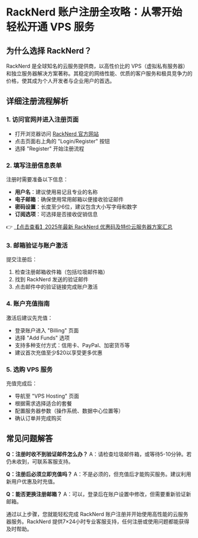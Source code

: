 # RackNerd 账户注册全攻略：从零开始轻松开通 VPS 服务

## 为什么选择 RackNerd？

RackNerd 是全球知名的云服务提供商，以高性价比的 VPS（虚拟私有服务器）和独立服务器解决方案著称。其稳定的网络性能、优质的客户服务和极具竞争力的价格，使其成为个人开发者与企业用户的首选。

## 详细注册流程解析

### 1. 访问官网并进入注册页面
- 打开浏览器访问 [RackNerd 官方网站](https://bit.ly/Rack_Nerd)
- 点击页面右上角的 "Login/Register" 按钮
- 选择 "Register" 开始注册流程

### 2. 填写注册信息表单
注册时需要准备以下信息：
- **用户名**：建议使用易记且专业的名称
- **电子邮箱**：确保使用常用邮箱以便接收验证邮件
- **密码设置**：长度至少6位，建议包含大小写字母和数字
- **订阅选项**：可选择是否接收促销信息

👉 [【点击查看】2025年最新 RackNerd 优惠码及特价云服务器方案汇总](https://bit.ly/Rack_Nerd)

### 3. 邮箱验证与账户激活
提交注册后：
1. 检查注册邮箱收件箱（包括垃圾邮件箱）
2. 找到 RackNerd 发送的验证邮件
3. 点击邮件中的验证链接完成账户激活

### 4. 账户充值指南
激活后建议先充值：
- 登录账户进入 "Billing" 页面
- 选择 "Add Funds" 选项
- 支持多种支付方式：信用卡、PayPal、加密货币等
- 建议首次充值至少$20以享受更多优惠

### 5. 选购 VPS 服务
充值完成后：
- 导航至 "VPS Hosting" 页面
- 根据需求选择适合的套餐
- 配置服务器参数（操作系统、数据中心位置等）
- 确认订单并完成购买

## 常见问题解答

**Q：注册时收不到验证邮件怎么办？**
A：请检查垃圾邮件箱，或等待5-10分钟。若仍未收到，可联系客服支持。

**Q：注册后必须立即充值吗？**
A：不是必须的，但充值后才能购买服务。建议利用新用户优惠及时充值。

**Q：能否更换注册邮箱？**
A：可以，登录后在账户设置中修改，但需要重新验证新邮箱。

通过以上步骤，您就能轻松完成 RackNerd 账户注册并开始使用高性能的云服务器服务。RackNerd 提供7×24小时专业客服支持，任何注册或使用问题都能获得及时帮助。